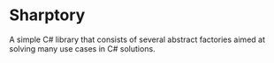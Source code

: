 # Sharptory
A simple C# library that consists of several abstract factories aimed at solving many use cases in C# solutions.

